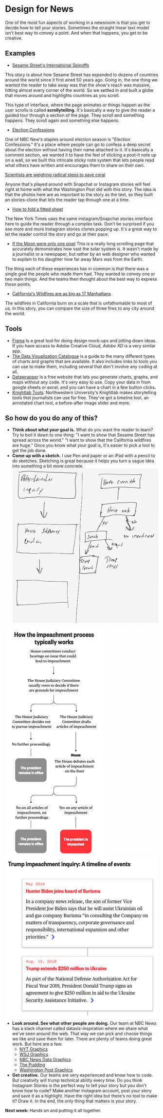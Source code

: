 # Design for News
One of the most fun aspects of working in a newsroom is that you get to decide how to tell your stories. Sometimes the straight linear text model isn't best way to convey a point. And when that happens, you get to be creative.

## Examples
- [Sesame Street's International Spinoffs](https://www.nbcnews.com/pop-culture/tv/sesame-street-50-years-old-around-world-n1079091)

This story is about how Sesame Street has expanded to dozens of countries around the world since it first aired 50 years ago. Going in, the one thing we wanted the reader to take away was that the show's reach was massive, hitting almost every corner of the world. So we settled in and built a globe that moves around and highlights countries as you scroll.

This type of interface, where the page animates or things happen as the user scrolls is called **scrollytelling.** It's basically a way to give the reader a guided tour through a section of the page. They scroll and something happens. They scroll again and something else happens.

- [Election Confessions](https://www.nbcnews.com/politics/2020-election/election-confessions-tell-us-how-you-really-feel-about-2020-n1017716)

One of NBC New's staples around election season is "Election Confessions." It's a place where people can go to confess a deep secret about the election without having their name attached to it. It's basically a comment section, we wanted it to have the feel of sticking a post-it note up on a wall, so we built this intricate sticky note system that lets people read what others have written and encourages them to share on their own.

[Scientists are weighing radical steps to save coral](https://www.washingtonpost.com/graphics/2019/climate-solutions/amp-stories/scientists-save-coral-reefs-climate-change/)

Anyone that's played around with Snapchat or Instagram stories will feel right at home with what the Washington Post did with this story. The idea is that the photos here are as important to the story as the text, so they built an stories-clone that lets the reader tap through one at a time.

- [How to fold a fitted sheet](https://www.nytimes.com/interactive/2019/08/06/multimedia/how-to-fold-a-fitted-sheet.html)

The New York Times uses the same instagram/Snapchat stories interface  here to guide the reader through a complex task. Don't be surprised if you see more and more Instagram stories clones popping up. It's a great way to let the reader control the story and go at their pace.

- [If the Moon were only one pixel](http://joshworth.com/dev/pixelspace/pixelspace_solarsystem.html)
This is a really long scrolling page that accurately demonstrates how vast the solar system is. It wasn't made by a journalist or a newspaper, but rather by an web designer who wanted to explain to his daughter how far away Mars was from the Earth.

The thing each of these experiences has in common is that there was a single goal the people who made them had. They wanted to convey one or two main things. And the teams then thought about the best way to express those points.

- [California's Wildfires are as big as 17 Manhattans](https://www.nbcnews.com/news/us-news/california-wildfires-2018-size-compare-us-cities-map-n935946)

The wildfires in California burn on a scale that is unfathomable to most of us. In this story, you can compare the size of three fires to any city around the world.

##  Tools
- [Figma](https://www.figma.com/)  Is a great tool for doing design mock-ups and jotting down ideas. If you have access to Adobe Creative Cloud, *Adobe XD* is a very similar app.
- [The Data Visualization Catalogue](https://datavizcatalogue.com/) is a guide to the many different types of charts and graphs that are available. It also includes links to tools you can use to make them, including several that don't involve any coding at all.
- [Datawrapper](https://datawrapper.de/) Is a free website that lets you generate charts, graphs, and maps without any code. It's very easy to use. Copy your data in from google sheets or excel, and you can have a chart in a few button clicks.
- [Knightlab Tools](https://knightlab.northwestern.edu/projects/): Northwestern University's Knightlab makes storytelling tools that journalists can use for free. They've got a timeline tool, an annotated chart tool, a before-after image slider and more.


##  So how do you do any of this?
- **Think about what your goal is.** What do you want the reader to learn? Try to boil it down to one thing: "I want to show that Sesame Street has spread across the world." "I want to show that the California wildfires are huge." Once you know what your goal is, it's easier to pick a tool to get the job done.
- **Come up with a sketch.** I use Pen and paper or an iPad with a pencil to do sketches. Sketching is great because it helps you turn a vague idea into something a bit more concrete.
 ![IMG_845AFA3E03F8-1](IMG_845AFA3E03F8-1.jpeg)

![impeachment-flow](impeachment-flow.png)
![impeachment-timeline](impeachment-timeline.png)
- **Look around. See what other people are doing.** Our team at NBC News has a slack channel called dataviz-inspiration where we share what we've seen around the web. That way we can pick and choose things we like and save them for later. There are plenty of teams doing great work. But here are a few:
  - [NYT Graphics](https://twitter.com/nytgraphics)
  - [WSJ Graphics](https://graphics.wsj.com/)
  - [NBC News Data Graphics](https://www.nbcnews.com/datagraphics)
  - [The Pudding](https://pudding.cool/)
  - [Washington Post Graphics](https://postgraphics.tumblr.com/)
- **Get creative.** Our teams are very experienced and know how to code. But creativity will trump technical ability every time. Do you think Instagram Stories is the perfect way to tell your story but you don't know how to code? Make another instagram account, post your story and save it as a highlight. Have the right idea but there's no tool to make it? Draw it. In the end, the only thing that matters is your story.

**Next week:** Hands on and putting it all together.